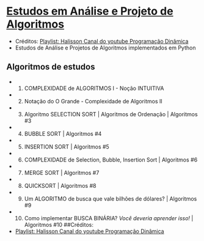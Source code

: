 # [Estudos em Análise e Projeto de Algoritmos](https://www.youtube.com/watch?v=KVlGx-9CuO4&list=PL5TJqBvpXQv7KCYOIXzPnGac4t_R8MQSG)
- Créditos: [Playlist: Halisson Canal do youtube Programação Dinâmica](https://youtu.be/EgLE5HwRy_M?si=bVcivWJJ37SXcvaT)
- Estudos de Análise e Projetos de Algoritmos implementados em Python

## Algoritmos de estudos

- 1. COMPLEXIDADE de ALGORITMOS I - Noção INTUITIVA
- 2. Notação do O Grande - Complexidade de Algoritmos II
- 3. Algoritmo SELECTION SORT | Algoritmos de Ordenação | Algoritmos #3
- 4. BUBBLE SORT | Algoritmos #4
- 5. INSERTION SORT | Algoritmos #5
- 6. COMPLEXIDADE de Selection, Bubble, Insertion Sort | Algoritmos #6
- 7. MERGE SORT | Algoritmos #7
- 8. QUICKSORT | Algoritmos #8
- 9. Um ALGORITMO de busca que vale bilhões de dólares? | Algoritmos #9
- 10. Como implementar BUSCA BINÁRIA? *Você deveria aprender isso!* | Algoritmos #10
##Créditos:
- [Playlist: Halisson Canal do youtube Programação Dinâmica](https://youtu.be/EgLE5HwRy_M?si=bVcivWJJ37SXcvaT)
 
